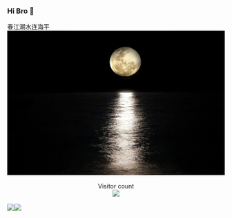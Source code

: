 ### Hi Bro 👋

春江潮水连海平
<img src="./moon.jpg"/>

<p align="center">
  Visitor count<br>
  <img src="https://profile-counter.glitch.me/Romic77/count.svg" />
</p>


<img align="" height="137px" src="https://github-readme-stats.vercel.app/api?username=Romic77&hide_title=true&hide_border=true&show_icons=true&include_all_commits=true&line_height=21&bg_color=0,EC6C6C,FFD479,FFFC79,73FA79&theme=graywhite" /><img align="" height="137px" src="https://github-readme-stats.vercel.app/api/top-langs/?username=Romic77&hide_title=true&hide_border=true&layout=compact&bg_color=0,73FA79,73FDFF,D783FF&theme=graywhite&locale=cn" />


